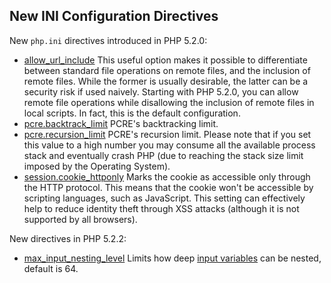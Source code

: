 New INI Configuration Directives
--------------------------------

New `php.ini` directives introduced in PHP 5.2.0:

-   <span class="simpara">
    <a href="/filesystem/setup.html#" class="link">allow_url_include</a>
    </span> <span class="simpara"> This useful option makes it possible
    to differentiate between standard file operations on remote files,
    and the inclusion of remote files. While the former is usually
    desirable, the latter can be a security risk if used naively.
    Starting with PHP 5.2.0, you can allow remote file operations while
    disallowing the inclusion of remote files in local scripts. In fact,
    this is the default configuration. </span>
-   <span class="simpara">
    <a href="/pcre/setup.html#" class="link">pcre.backtrack_limit</a>
    </span> <span class="simpara"> PCRE's backtracking limit. </span>
-   <span class="simpara">
    <a href="/pcre/setup.html#" class="link">pcre.recursion_limit</a>
    </span> <span class="simpara"> PCRE's recursion limit. Please note
    that if you set this value to a high number you may consume all the
    available process stack and eventually crash PHP (due to reaching
    the stack size limit imposed by the Operating System). </span>
-   <span class="simpara">
    <a href="/session/setup.html#" class="link">session.cookie_httponly</a>
    </span> <span class="simpara"> Marks the cookie as accessible only
    through the HTTP protocol. This means that the cookie won't be
    accessible by scripting languages, such as JavaScript. This setting
    can effectively help to reduce identity theft through XSS attacks
    (although it is not supported by all browsers). </span>

New directives in PHP 5.2.2:

-   <span class="simpara">
    <a href="/info/setup.html#" class="link">max_input_nesting_level</a>
    </span> <span class="simpara"> Limits how deep
    <a href="/language/variables/external.html" class="link">input variables</a>
    can be nested, default is 64. </span>
